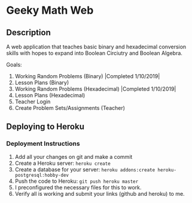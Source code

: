 # Geeky Math Web

## Description

A web application that teaches basic binary and hexadecimal conversion skills with hopes to expand into Boolean Circiutry and Boolean Algebra.

Goals:
1. Working Random Problems (Binary) |Completed 1/10/2019|
2. Lesson Plans (Binary)
3. Working Random Problems (Hexadecimal) |Completed 1/10/2019|
4. Lesson Plans (Hexadecimal)
5. Teacher Login
6. Create Problem Sets/Assignments (Teacher)

## Deploying to Heroku

### Deployment Instructions

1. Add all your changes on git and make a commit
2. Create a Heroku server: `heroku create`
3. Create a database for your server: `heroku addons:create heroku-postgresql:hobby-dev`
4. Push the code to Heroku: `git push heroku master`
5. I preconfigured the necessary files for this to work.
6. Verify all is working and submit your links (github and heroku) to me.
